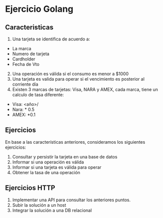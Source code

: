 # Ejercicio Golang 

## Caracteristicas
1. Una tarjeta se identifica de acuerdo a:
* La marca
* Numero de tarjeta
* Cardholder
* Fecha de Vto
2. Una operación es válida si el consumo es menor a $1000
3. Una tarjeta es valida para operar si el vencimiento es posterior al corriente día
4. Existen 3 marcas de tarjetas: Visa, NARA y AMEX, cada marca, tiene un calculo de tasa diferente:
* Visa: <año>/<mes>
* Nara: <dia del mes> * 0.5
* AMEX: <mes>*0.1

## Ejercicios
En base a las características anteriores, consideramos los siguientes ejercicios:
1. Consultar y persistir la tarjeta en una base de datos
2. Informar si una operación es válida
3. Informar si una tarjeta es válida para operar
4. Obtener la tasa de una operación

## Ejercicios HTTP
1. Implementar una API para consultar los anteriores puntos.
2. Subir la solución a un host
3. Integrar la solución a una DB relacional